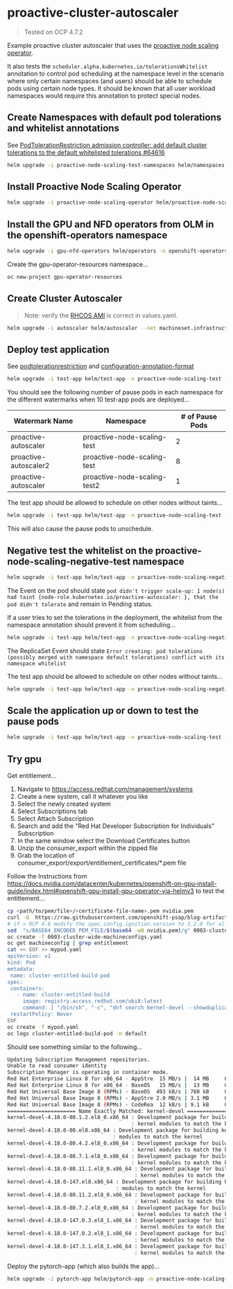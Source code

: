 # proactive-cluster-autoscaler

> Tested on OCP 4.7.2

Example proactive cluster autoscaler that uses the [proactive node scaling operator](https://github.com/redhat-cop/proactive-node-scaling-operator).

It also tests the `scheduler.alpha.kubernetes.io/tolerationsWhitelist` annotation to control pod scheduling at the namespace level in the scenario where only certain namespaces (and users) should be able to schedule pods using certain node types. It should be known that all user workload namespaces would require this annotation to protect special nodes.

## Create Namespaces with default pod tolerations and whitelist annotations

See [PodTolerationRestriction admission controller: add default cluster tolerations to the default whitelisted tolerations #64616](https://github.com/kubernetes/kubernetes/issues/64616)

```sh
helm upgrade -i proactive-node-scaling-test-namespaces helm/namespaces -n proactive-node-scaling-operator --create-namespace
```

## Install Proactive Node Scaling Operator

```sh
helm upgrade -i proactive-node-scaling-operator helm/proactive-node-scaling-operator -n proactive-node-scaling-operator
```

## Install the GPU and NFD operators from OLM in the openshift-operators namespace

```sh
helm upgrade -i gpu-nfd-operators helm/operators -n openshift-operators
```

Create the gpu-operator-resources namespace...

```sh
oc new-project gpu-operator-resources
```

## Create Cluster Autoscaler

> Note: verify the [RHCOS AMI](https://access.redhat.com/documentation/en-us/openshift_container_platform/4.7/html/installing/installing-on-aws#installation-aws-user-infra-rhcos-ami_installing-restricted-networks-aws) is correct in values.yaml.

```sh
helm upgrade -i autoscaler helm/autoscaler --set machineset.infrastructure_id=$(oc get -o jsonpath='{.status.infrastructureName}{"\n"}' infrastructure cluster) -n proactive-node-scaling-test
```

## Deploy test application

See [podtolerationrestriction](https://kubernetes.io/docs/reference/access-authn-authz/admission-controllers/#podtolerationrestriction) and [configuration-annotation-format](https://kubernetes.io/docs/reference/access-authn-authz/admission-controllers/#configuration-annotation-format)

```sh
helm upgrade -i test-app helm/test-app -n proactive-node-scaling-test --set replicaCount=10
```

You should see the following number of pause pods in each namespace for the different watermarks when 10 test-app pods are deployed...

| Watermark Name        | Namespace                    | # of Pause Pods |
| --------------------- | ---------------------------- | --------------- |
| proactive-autoscaler  | proactive-node-scaling-test  | 2               |
| proactive-autoscaler2 | proactive-node-scaling-test  | 8               |
| proactive-autoscaler  | proactive-node-scaling-test2 | 1               |

The test app should be allowed to schedule on other nodes without taints...

```sh
helm upgrade -i test-app helm/test-app -n proactive-node-scaling-test --set replicaCount=1 --set nodeSelector.key="node-role.kubernetes.io/worker"
```

This will also cause the pause pods to unschedule.

## Negative test the whitelist on the proactive-node-scaling-negative-test namespace

```sh
helm upgrade -i test-app helm/test-app -n proactive-node-scaling-negative-test --set replicaCount=1
```

The Event on the pod should state `pod didn't trigger scale-up: 1 node(s) had taint {node-role.kubernetes.io/proactive-autoscaler: }, that the pod didn't tolerate` and remain in Pending status.

If a user tries to set the tolerations in the deployment, the whitelist from the namespace annotation should prevent it from scheduling...

```sh
helm upgrade -i test-app helm/test-app -n proactive-node-scaling-negative-test --set replicaCount=1 -f helm/test-app/values-negative-test.yaml
```

The ReplicaSet Event should state `Error creating: pod tolerations (possibly merged with namespace default tolerations) conflict with its namespace whitelist`

The test app should be allowed to schedule on other nodes without taints...

```sh
helm upgrade -i test-app helm/test-app -n proactive-node-scaling-negative-test --set replicaCount=1 --set nodeSelector=''
```

## Scale the application up or down to test the pause pods

```sh
helm upgrade -i test-app helm/test-app -n proactive-node-scaling-test --set replicaCount=1
```

## Try gpu

Get entitlement...

1. Navigate to <https://access.redhat.com/management/systems>
2. Create a new system, call it whatever you like
3. Select the newly created system
4. Select Subscriptions tab
5. Select Attach Subscription
6. Search and add the "Red Hat Developer Subscription for Individuals" Subscription
7. In the same window select the Download Certificates button
8. Unzip the consumer_export within the zipped file
9. Grab the location of consumer_export/export/entitlement_certificates/*.pem file

Follow the Instructions from <https://docs.nvidia.com/datacenter/kubernetes/openshift-on-gpu-install-guide/index.html#openshift-gpu-install-gpu-operator-via-helmv3> to test the entitlement...

```sh
cp <path/to/pem/file>/<certificate-file-name>.pem nvidia.pem
curl -O  https://raw.githubusercontent.com/openshift-psap/blog-artifacts/master/how-to-use-entitled-builds-with-ubi/0003-cluster-wide-machineconfigs.yaml.template
# if > OCP 4.6 modify the spec.config.ignition.version to 3.2.0 for all MachineConfigs
sed  "s/BASE64_ENCODED_PEM_FILE/$(base64 -w0 nvidia.pem)/g" 0003-cluster-wide-machineconfigs.yaml.template > 0003-cluster-wide-machineconfigs.yaml
oc create -f 0003-cluster-wide-machineconfigs.yaml
oc get machineconfig | grep entitlement
cat << EOF >> mypod.yaml 
apiVersion: v1
kind: Pod
metadata:
 name: cluster-entitled-build-pod
spec:
 containers:
   - name: cluster-entitled-build
     image: registry.access.redhat.com/ubi8:latest
     command: [ "/bin/sh", "-c", "dnf search kernel-devel --showduplicates" ]
 restartPolicy: Never
EOF
oc create -f mypod.yaml
oc logs cluster-entitled-build-pod -n default
```

Should see something similar to the following...

```sh
Updating Subscription Management repositories.
Unable to read consumer identity
Subscription Manager is operating in container mode.
Red Hat Enterprise Linux 8 for x86_64 - AppStre  15 MB/s |  14 MB     00:00    
Red Hat Enterprise Linux 8 for x86_64 - BaseOS   15 MB/s |  13 MB     00:00    
Red Hat Universal Base Image 8 (RPMs) - BaseOS  493 kB/s | 760 kB     00:01    
Red Hat Universal Base Image 8 (RPMs) - AppStre 2.0 MB/s | 3.1 MB     00:01    
Red Hat Universal Base Image 8 (RPMs) - CodeRea  12 kB/s | 9.1 kB     00:00    
====================== Name Exactly Matched: kernel-devel ======================
kernel-devel-4.18.0-80.1.2.el8_0.x86_64 : Development package for building
                                        : kernel modules to match the kernel
kernel-devel-4.18.0-80.el8.x86_64 : Development package for building kernel
                                  : modules to match the kernel
kernel-devel-4.18.0-80.4.2.el8_0.x86_64 : Development package for building
                                        : kernel modules to match the kernel
kernel-devel-4.18.0-80.7.1.el8_0.x86_64 : Development package for building
                                        : kernel modules to match the kernel
kernel-devel-4.18.0-80.11.1.el8_0.x86_64 : Development package for building
                                         : kernel modules to match the kernel
kernel-devel-4.18.0-147.el8.x86_64 : Development package for building kernel
                                   : modules to match the kernel
kernel-devel-4.18.0-80.11.2.el8_0.x86_64 : Development package for building
                                         : kernel modules to match the kernel
kernel-devel-4.18.0-80.7.2.el8_0.x86_64 : Development package for building
                                        : kernel modules to match the kernel
kernel-devel-4.18.0-147.0.3.el8_1.x86_64 : Development package for building
                                         : kernel modules to match the kernel
kernel-devel-4.18.0-147.0.2.el8_1.x86_64 : Development package for building
                                         : kernel modules to match the kernel
kernel-devel-4.18.0-147.3.1.el8_1.x86_64 : Development package for building
                                         : kernel modules to match the kernel
```

Deploy the pytorch-app (which also builds the app)...

```sh
helm upgrade -i pytorch-app helm/pytorch-app -n proactive-node-scaling-test2 --set image.repository=image-registry.openshift-image-registry.svc:5000/proactive-node-scaling-test2/pytorch-app --set replicaCount=1
```
